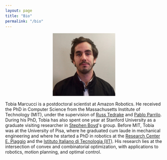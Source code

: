 ```yaml
---
layout: page
title: "Bio"
permalink: "/bio"
---
```


<p align="center">
<img src="me2.jpg"  width="200px"/>
</p>

Tobia Marcucci is a postdoctoral scientist at Amazon Robotics. He received the PhD in Computer Science from the Massachusetts Institute of Technology (MIT), under the supervision of [Russ Tedrake](https://groups.csail.mit.edu/locomotion/russt.html) and [Pablo Parrilo](https://www.mit.edu/~parrilo/). During his PhD, Tobia has also spent one year at Stanford University as a graduate visiting researcher in [Stephen Boyd](https://web.stanford.edu/~boyd/)'s group. Before MIT, Tobia was at the University of Pisa, where he graduated cum laude in mechanical engineering and where he started a PhD in robotics at the [Research Center E. Piaggio](https://www.centropiaggio.unipi.it) and the [Istituto Italiano di Tecnologia (IIT)](https://www.iit.it/en-US/). His research lies at the intersection of convex and combinatorial optimization, with applications to robotics, motion planning, and optimal control.

<!-- CV available at: <a href="https://tobiamarcucci.github.io/marcucci_cv.pdf" target="_blank">https://tobiamarcucci.github.io/marcucci_cv.pdf</a> -->
